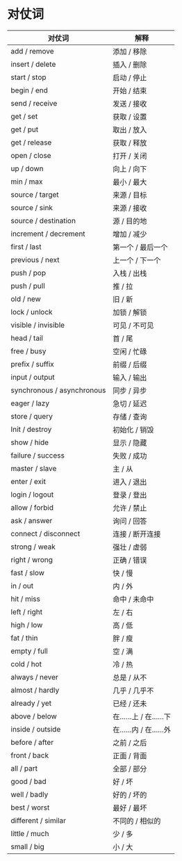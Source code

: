 # 对仗词

| 对仗词 | 解释 |
| ---- | ---- |
|    add / remove| 添加 / 移除 |
| insert / delete | 插入 / 删除 |
| start / stop | 启动 / 停止 |
| begin / end | 开始 / 结束 |
| send / receive | 发送 / 接收 |
| get / set | 获取 / 设置 |
| get / put | 取出 / 放入 |
| get / release | 获取 / 释放 |
| open / close | 打开 / 关闭 |
| up / down | 向上 / 向下 |
| min / max | 最小 / 最大 |
| source / target | 来源 / 目标 |
| source / sink | 来源 / 接收 |
| source / destination | 源 / 目的地 |
| increment / decrement | 增加 / 减少 |
| first / last | 第一个 / 最后一个 |
| previous / next | 上一个 / 下一个 |
| push / pop | 入栈 / 出栈 |
| push / pull | 推 / 拉 |
| old / new | 旧 / 新 |
| lock / unlock | 加锁 / 解锁 |
| visible / invisible | 可见 / 不可见 |
| head / tail | 首 / 尾 |
| free / busy | 空闲 / 忙碌 |
| prefix / suffix | 前缀 / 后缀 |
| input / output | 输入 / 输出 |
| synchronous / asynchronous | 同步 / 异步 |
| eager / lazy | 急切 / 延迟 |
| store / query | 存储 / 查询 |
| Init / destroy | 初始化 / 销毁 |
| show / hide | 显示 / 隐藏 |
| failure / success | 失败 / 成功 |
| master / slave | 主 / 从 |
| enter / exit | 进入 / 退出 |
| login / logout | 登录 / 登出 |
| allow / forbid | 允许 / 禁止 |
| ask / answer | 询问 / 回答 |
| connect / disconnect | 连接 / 断开连接 |
| strong / weak | 强壮 / 虚弱 |
| right / wrong | 正确 / 错误 |
| fast / slow | 快 / 慢 |
| in / out | 内 / 外 |
| hit / miss | 命中 / 未命中 |
| left / right | 左 / 右 |
| high / low | 高 / 低 |
| fat / thin | 胖 / 瘦 |
| empty / full | 空 / 满 |
| cold / hot | 冷 / 热 |
| always / never | 总是 / 从不 |
| almost / hardly | 几乎 / 几乎不 |
| already / yet | 已经 / 还未 |
| above / below | 在……上 / 在……下 |
| inside / outside | 在……内 / 在……外 |
| before / after | 之前 / 之后 |
| front / back | 正面 / 背面 |
| all / part | 全部 / 部分 |
| good / bad | 好 / 坏 |
| well / badly | 好的 / 坏的 |
| best / worst | 最好 / 最坏 |
| different / similar | 不同的 / 相似的 |
| little / much | 少 / 多 |
| small / big | 小 / 大 |

